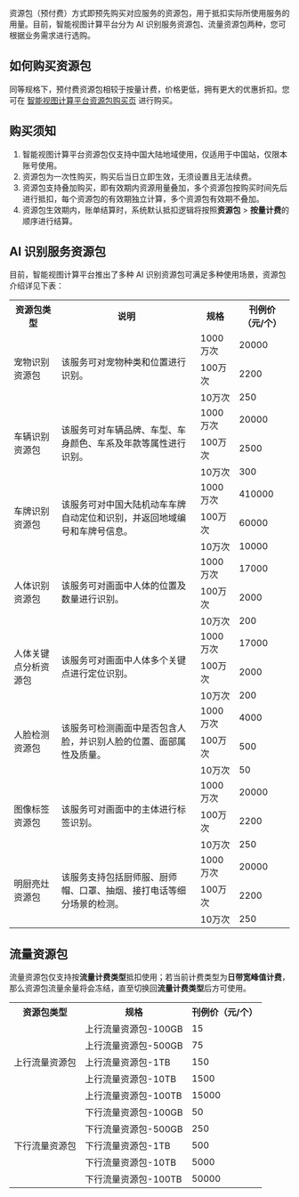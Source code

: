 资源包（预付费）方式即预先购买对应服务的资源包，用于抵扣实际所使用服务的用量。目前，智能视图计算平台分为 AI 识别服务资源包、流量资源包两种，您可根据业务需求进行选购。

## 如何购买资源包

同等规格下，预付费资源包相较于按量计费，价格更低，拥有更大的优惠折扣。您可在 [智能视图计算平台资源包购买页](https://buy.cloud.tencent.com/iss) 进行购买。

## 购买须知

1. 智能视图计算平台资源包仅支持中国大陆地域使用，仅适用于中国站，仅限本账号使用。
2. 资源包为一次性购买，购买后当日立即生效，无须设置且无法续费。
3. 资源包支持叠加购买，即有效期内资源用量叠加，多个资源包按购买时间先后进行抵扣，每个资源包的有效期独立计算，多个资源包有效期不叠加。
4. 资源包生效期内，账单结算时，系统默认抵扣逻辑将按照**资源包** > **按量计费**的顺序进行结算。

## AI 识别服务资源包

目前，智能视图计算平台推出了多种 AI 识别资源包可满足多种使用场景，资源包介绍详见下表：

<table>
   <tr>
      <th>资源包类型</td>
      <th>说明</td>
      <th>规格</td>
      <th>刊例价（元/个）</td>
   </tr>
   <tr>
      <td rowspan=3>宠物识别资源包</td>
      <td rowspan=3>该服务可对宠物种类和位置进行识别。</td>
      <td>1000万次</td>
      <td>20000</td>
   </tr>
   <tr>
      <td>100万次</td>
      <td>2200</td>
   </tr>
   <tr>
      <td>10万次</td>
      <td>250</td>
   </tr>
   <tr>
      <td rowspan=3>车辆识别资源包</td>
			<td rowspan=3>该服务可对车辆品牌、车型、车身颜色、车系及年款等属性进行识别。</td>
      <td>1000万次</td>
      <td>20000</td>
   </tr>
   <tr>
      <td>100万次</td>
      <td>2500</td>
   </tr>
   <tr>
      <td>10万次</td>
      <td>300</td>
   </tr>
   <tr>
      <td rowspan=3>车牌识别资源包</td>
			 <td rowspan=3>该服务可对中国大陆机动车车牌自动定位和识别，并返回地域编号和车牌号信息。</td>
      <td>1000万次</td>
      <td>410000</td>
   </tr>
   <tr>
      <td>100万次</td>
      <td>60000</td>
   </tr>
   <tr>
      <td>10万次</td>
      <td>10000</td>
   </tr>
   <tr>
      <td rowspan=3>人体识别资源包</td>
		 <td rowspan=3>该服务可对画面中人体的位置及数量进行识别。</td>
      <td>1000万次</td>
      <td>17000</td>
   </tr>
   <tr>
      <td>100万次</td>
      <td>2000</td>
   </tr>
   <tr>
      <td>10万次</td>
      <td>200</td>
   </tr>
   <tr>
      <td rowspan=3>人体关键点分析资源包</td>
			<td rowspan=3>该服务可对画面中人体多个关键点进行定位识别。</td>
      <td>1000万次</td>
      <td>17000</td>
   </tr>
   <tr>
      <td>100万次</td>
      <td>2000</td>
   </tr>
   <tr>
      <td>10万次</td>
      <td>200</td>
   </tr>
   <tr>
      <td rowspan=3>人脸检测资源包</td>
			<td rowspan=3>该服务可检测画面中是否包含人脸，并识别人脸的位置、面部属性及质量。</td>
      <td>1000万次</td>
      <td>4000</td>
   </tr>
   <tr>
      <td>100万次</td>
      <td>500</td>
   </tr>
   <tr>
      <td>10万次</td>
      <td>50</td>
   </tr>
   <tr>
      <td rowspan=3>图像标签资源包</td>
			   <td rowspan=3>该服务可对画面中的主体进行标签识别。</td>
      <td>1000万次</td>
      <td>20000</td>
   </tr>
   <tr>
      <td>100万次</td>
      <td>2200</td>
   </tr>
   <tr>
      <td>10万次</td>
      <td>250</td>
   </tr>
   <tr>
      <td rowspan=3>明厨亮灶资源包</td>
			 <td rowspan=3>该服务支持包括厨师服、厨师帽、口罩、抽烟、接打电话等细分场景的检测。</td>
      <td>1000万次</td>
      <td>20000</td>
   </tr>
   <tr>
      <td>100万次</td>
      <td>2200</td>
   </tr>
   <tr>
      <td>10万次</td>
      <td>250</td>
   </tr>
</table>

## 流量资源包
流量资源包仅支持按**流量计费类型**抵扣使用；若当前计费类型为**日带宽峰值计费**，那么资源包流量余量将会冻结，直至切换回**流量计费类型**后方可使用。

<table>
   <tr>
      <th>资源包类型</td>
      <th>规格</td>
      <th>刊例价（元/个）</td>
   </tr>
   <tr>
      <td rowspan=5>上行流量资源包</td>
      <td>上行流量资源包-100GB</td>
      <td>15</td>
   </tr>
   <tr>
      <td>上行流量资源包-500GB</td>
      <td>75</td>
   </tr>
   <tr>
      <td>上行流量资源包-1TB</td>
      <td>150</td>
   </tr>
   <tr>
      <td>上行流量资源包-10TB</td>
      <td>1500</td>
   </tr>
	 <tr>
      <td>上行流量资源包-100TB</td>
      <td>15000</td>
   </tr>
     <tr>
      <td rowspan=5>下行流量资源包</td>
      <td>下行流量资源包-100GB</td>
      <td>50</td>
   </tr>
   <tr>
      <td>下行流量资源包-500GB</td>
      <td>250</td>
   </tr>
   <tr>
      <td>下行流量资源包-1TB</td>
      <td>500</td>
   </tr>
   <tr>
      <td>下行流量资源包-10TB</td>
      <td>5000</td>
   </tr>
	 <tr>
      <td>下行流量资源包-100TB</td>
      <td>50000</td>
   </tr>
</table>
